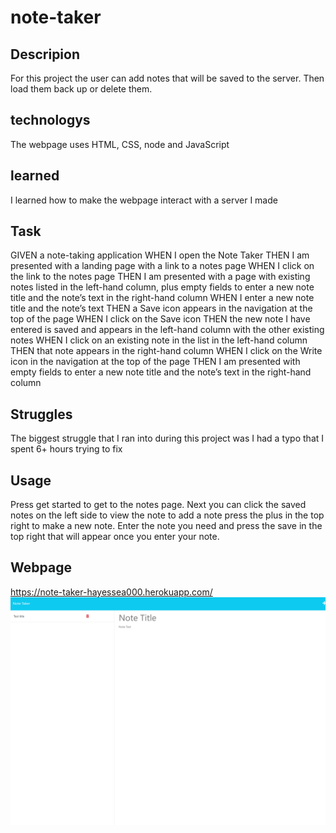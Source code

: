 # note-taker

## Descripion

For this project the user can add notes that will be saved to the server. Then load them back up or delete them. 

## technologys

The webpage uses HTML, CSS, node and JavaScript

## learned

I learned how to make the webpage interact with a server I made

## Task

GIVEN a note-taking application
WHEN I open the Note Taker
THEN I am presented with a landing page with a link to a notes page
WHEN I click on the link to the notes page
THEN I am presented with a page with existing notes listed in the left-hand column, plus empty fields to enter a new note title and the note’s text in the right-hand column
WHEN I enter a new note title and the note’s text
THEN a Save icon appears in the navigation at the top of the page
WHEN I click on the Save icon
THEN the new note I have entered is saved and appears in the left-hand column with the other existing notes
WHEN I click on an existing note in the list in the left-hand column
THEN that note appears in the right-hand column
WHEN I click on the Write icon in the navigation at the top of the page
THEN I am presented with empty fields to enter a new note title and the note’s text in the right-hand column

## Struggles 

The biggest struggle that I ran into during this project was I had a typo that I spent 6+ hours trying to fix

## Usage

Press get started to get to the notes page. Next you can click the saved notes on the left side to view the note to add a note press the plus in the top right to make a new note. Enter the note you need and press the save in the top right that will appear once you enter your note.

## Webpage
https://note-taker-hayessea000.herokuapp.com/
![Here's a screenshot of the full webpage](./image/note_taker.png)